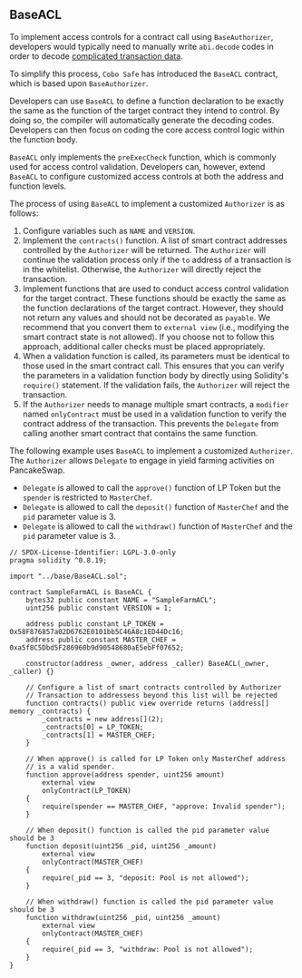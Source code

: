 ## BaseACL

To implement access controls for a contract call using `BaseAuthorizer`, developers would typically need to manually write `abi.decode` codes in order to decode [complicated transaction data](https://docs.soliditylang.org/en/latest/abi-spec.html).

To simplify this process, `Cobo Safe` has introduced the `BaseACL` contract, which is based upon `BaseAuthorizer`.

Developers can use `BaseACL` to define a function declaration to be exactly the same as the function of the target contract they intend to control. By doing so, the compiler will automatically generate the decoding codes. Developers can then focus on coding the core access control logic within the function body.

`BaseACL` only implements the `preExecCheck` function, which is commonly used for access control validation. Developers can, however, extend `BaseACL` to configure customized access controls at both the address and function levels.

The process of using `BaseACL` to implement a customized `Authorizer` is as follows: 

1. Configure variables such as `NAME` and `VERSION`.
2. Implement the `contracts()` function. A list of smart contract addresses controlled by the  `Authorizer` will be returned. The `Authorizer` will continue the validation process only if the `to` address of a transaction is in the whitelist. Otherwise, the `Authorizer` will directly reject the transaction.
3. Implement functions that are used to conduct access control validation for the target contract. These functions should be exactly the same as the function declarations of the target contract. However, they should not return any values and should not be decorated as `payable`. We recommend that you convert them to `external view` (i.e., modifying the smart contract state is not allowed). If you choose not to follow this approach, additional caller checks must be placed appropriately.
4. When a validation function is called, its parameters must be identical to those used in the smart contract call. This ensures that you can verify the parameters in a validation function body by directly using Solidity's `require()` statement. If the validation fails, the `Authorizer` will reject the transaction.
5. If the `Authorizer` needs to manage multiple smart contracts, a `modifier` named `onlyContract` must be used in a validation function to verify the contract address of the transaction. This prevents the `Delegate` from calling another smart contract that contains the same function.

The following example uses `BaseACL` to implement a customized `Authorizer`. The `Authorizer` allows `Delegate` to engage in yield farming activities on PancakeSwap.

* `Delegate` is allowed to call the `approve()` function of LP Token but the `spender` is restricted to `MasterChef`.
* `Delegate` is allowed to call the `deposit()` function of `MasterChef` and the `pid` parameter value is 3.
* `Delegate` is allowed to call the `withdraw()` function of `MasterChef` and the `pid` parameter value is 3.

```solidity
// SPDX-License-Identifier: LGPL-3.0-only
pragma solidity ^0.8.19;

import "../base/BaseACL.sol";

contract SampleFarmACL is BaseACL {
    bytes32 public constant NAME = "SampleFarmACL";
    uint256 public constant VERSION = 1;

    address public constant LP_TOKEN = 0x58F876857a02D6762E0101bb5C46A8c1ED44Dc16;
    address public constant MASTER_CHEF = 0xa5f8C5Dbd5F286960b9d90548680aE5ebFf07652;

    constructor(address _owner, address _caller) BaseACL(_owner, _caller) {}

    // Configure a list of smart contracts controlled by Authorizer
    // Transaction to addressess beyond this list will be rejected
    function contracts() public view override returns (address[] memory _contracts) {
        _contracts = new address[](2);
        _contracts[0] = LP_TOKEN;
        _contracts[1] = MASTER_CHEF;
    }

    // When approve() is called for LP Token only MasterChef address
    // is a valid spender.
    function approve(address spender, uint256 amount) 
        external view 
        onlyContract(LP_TOKEN)
    {
        require(spender == MASTER_CHEF, "approve: Invalid spender");
    }

    // When deposit() function is called the pid parameter value should be 3
    function deposit(uint256 _pid, uint256 _amount) 
        external view 
        onlyContract(MASTER_CHEF)
    {
        require(_pid == 3, "deposit: Pool is not allowed");
    }

    // When withdraw() function is called the pid parameter value should be 3
    function withdraw(uint256 _pid, uint256 _amount) 
        external view 
        onlyContract(MASTER_CHEF)
    {
        require(_pid == 3, "withdraw: Pool is not allowed");
    }
}
```
